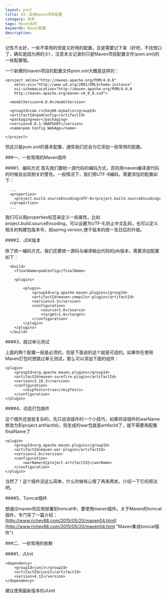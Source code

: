 ```yaml
---
layout: post
title: 03：实用maven项目配置
category: 技术
tags: Maven系列
keywords: Maven配置
description: 
---
```


记性不太好，一些不常用的但是又好用的配置，总是需要记下来（好吧，不找借口了，确实是因为用的少），注意本文记录的只是Maven项目配置文件(pom.xml)的一些配置哦。

一个新建的maven项目的配置文件pom.xml大概是这样的：

	<project xmlns="http://maven.apache.org/POM/4.0.0" 
		xmlns:xsi="http://www.w3.org/2001/XMLSchema-instance"
	  	xsi:schemaLocation="http://maven.apache.org/POM/4.0.0 
	  	http://maven.apache.org/maven-v4_0_0.xsd">
	  	
	  <modelVersion>4.0.0</modelVersion>
	  
	  <groupId>com.richey88.mybatis</groupId>
	  <artifactId>pomConfig</artifactId>
	  <packaging>war</packaging>
	  <version>0.0.1-SNAPSHOT</version>
	  <name>pom Config WebApp</name>
	
	</project>


但这只是pom.xml的基本配置，通常我们还会为它添加一些常用的配置。

###一、一些常用的Maven插件

####1、编码方式
首先我们要统一源代码的编码方式，否则用maven编译源代码的时候会出现相关的警告。一般情况下，我们用UTF-8编码，需要添加的配置如下：

	  ...
	  <properties>
	  	<project.build.sourceEncoding>UTF-8</project.build.sourceEncoding>
	  </properties>
	  ...

我们可以用properties标签来定义一些属性，比如project.build.sourceEncoding，可以设置为UTF-8,防止中文乱码，也可以定义相关的构建包版本号，如spring.version,便于版本的统一及日后的升级。

####2、JDK版本

除了统一编码方式，我们还要统一源码与编译输出代码的jdk版本，需要添加配置如下：

	  <build>
		<finalName>pomConfig</finalName>

	  	<plugins>
	  	
	  		<plugin>
	  			<groupId>org.apache.maven.plugins</groupId>
	  			<artifactId>maven-compiler-plugin</artifactId>
	  			<version>3.3</version>
	  			<configuration>
	  				<source>1.6</source>
	  				<target>1.6</target>
	  			</configuration>
	  		</plugin>
	  	</plugins>
	  </build>

####3、跳过单元测试

上面的两个配置一般是必须的，但是下面说的这个就是可选的。如果你在使用Maven打包时想跳过单元测试，那么可以添加下面的组件：

	<plugin>
		<groupId>org.apache.maven.plugins</groupId>
		<artifactId>maven-surefire-plugin</artifactId>
		<version>2.19.3</version>
		<configuration>
			<skipTests>true</skipTests>
		</configuration>
	</plugin>

####4、动态打包插件

这个插件还是挺复杂的，先只说该插件的一个小技巧，如果将该插件的warName修改为${project.artifactId}，则生成的war包就是artifacId了，就不需要再配置finalName了

	<plugin>
		<groupId>org.apache.maven.plugins</groupId>
		<artifactId>maven-war-plugin</artifactId>
		<version>2.6</version>
		<configuration>
			<warName>${project.artifactId}</warName>
		</configuration>
	</plugin>


当然了！这个插件没这么简单，什么时候有心情了再来两发，介绍一下它的用法吧。


####5、Tomcat插件

想通过maven将应用部署到tomcat中，要使用maven插件。关于Maven的tomcat插件，专门写了一篇介绍：[http://www.richey88.com/2015/05/20/maven04.html](http://www.richey88.com/2015/05/20/maven04.html "Maven集成tomcat插件")

###二、一些常用的依赖

####1、JUnit

	<dependency>
	    <groupId>junit</groupId>
	    <artifactId>junit</artifactId>
	    <version>4.12</version>
	</dependency>

建议使用最新版本的JUnit